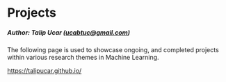 # Projects
##### Author: Talip Ucar (ucabtuc@gmail.com)

The following page is used to showcase ongoing, and completed projects within various research themes in Machine Learning.

https://talipucar.github.io/
